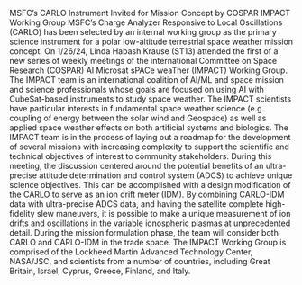 MSFC’s CARLO Instrument Invited for Mission Concept by COSPAR IMPACT Working Group 
 MSFC’s Charge Analyzer Responsive to Local Oscillations (CARLO) has been selected by an internal working group as the primary science instrument for a polar low-altitude terrestrial space weather mission concept. On 1/26/24, Linda Habash Krause (ST13) attended the first of a new series of weekly meetings of the international Committee on Space Research (COSPAR) AI Microsat sPACe weaTher (IMPACT) Working Group. The IMPACT team is an international coalition of AI/ML and space mission and science professionals whose goals are focused on using AI with CubeSat-based instruments to study space weather. The IMPACT scientists have particular interests in fundamental space weather science (e.g. coupling of energy between the solar wind and Geospace) as well as applied space weather effects on both artificial systems and biologics. The IMPACT team is in the process of laying out a roadmap for the development of several missions with increasing complexity to support the scientific and technical objectives of interest to community stakeholders. During this meeting, the discussion centered around the potential benefits of an ultra-precise attitude determination and control system (ADCS) to achieve unique science objectives. This can be accomplished with a design modification of the CARLO to serve as an ion drift meter (IDM). By combining CARLO-IDM data with ultra-precise ADCS data, and having the satellite complete high-fidelity slew maneuvers, it is possible to make a unique measurement of ion drifts and oscillations in the variable ionospheric plasmas at unprecedented detail. During the mission formulation phase, the team will consider both CARLO and CARLO-IDM in the trade space. The IMPACT Working Group is comprised of the Lockheed Martin Advanced Technology Center, NASA/JSC, and scientists from a number of countries, including Great Britain, Israel, Cyprus, Greece, Finland, and Italy.